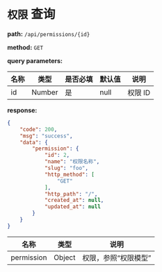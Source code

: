 # `权限` 查询

**path:** `/api/permissions/{id}`

**method:** `GET`

**query parameters:**


| 名称 | 类型 | 是否必填 | 默认值 | 说明 |
| ------ | ------ | ------ | ------ | ------ |
| id | Number | 是 | null | 权限 ID |

**response:**

```json
{
    "code": 200,
    "msg": "success",
    "data": {
        "permission": {
            "id": 2,
            "name": "权限名称",
            "slug": "foo",
            "http_method": [
                "GET"
            ],
            "http_path": "/",
            "created_at": null,
            "updated_at": null
        }
    }
}
```

| 名称 | 类型 | 说明 |
| ------ | ------ | ------ |
| permission | Object | 权限，参照“权限模型” |
